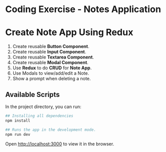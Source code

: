 # Coding Exercise - Notes Application

<h1>Create Note App Using Redux</h1>
<ol>
    <li>Create reusable <strong>Button Component</strong>.</li>
    <li>Create reusable <strong>Input Component</strong>.</li>
    <li>Create reusable <strong>Textarea Component</strong>.</li>
    <li>Create reusable <strong>Modal Component</strong>.</li>
    <li>Use <strong>Redux</strong> to do <strong>CRUD</strong> for <strong>Note App</strong>.</li>
    <li>Use Modals to view/add/edit a Note.</li>
    <li>Show a prompt when deleting a note.</li>
</ol>

## Available Scripts

In the project directory, you can run:
```bash
## Installing all dependencies
npm install
```
```bash
## Runs the app in the development mode.
npm run dev
```
Open [http://localhost:3000](http://localhost:3000) to view it in the browser.
